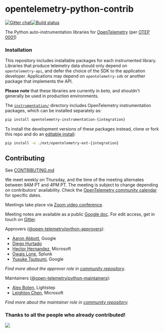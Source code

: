 # opentelemetry-python-contrib
[![Gitter chat](https://img.shields.io/gitter/room/opentelemetry/opentelemetry-python)](https://gitter.im/open-telemetry/opentelemetry-python)[![Build status](https://travis-ci.org/open-telemetry/opentelemetry-python-contrib.svg?branch=master)](https://travis-ci.org/open-telemetry/opentelemetry-python-contrib)

The Python auto-instrumentation libraries for [OpenTelemetry](https://opentelemetry.io/) (per [OTEP 0001](https://github.com/open-telemetry/oteps/blob/master/text/0001-telemetry-without-manual-instrumentation.md))

### Installation

This repository includes installable packages for each instrumented library. Libraries that produce telemetry data should only depend on `opentelemetry-api`,
and defer the choice of the SDK to the application developer. Applications may
depend on `opentelemetry-sdk` or another package that implements the API.

**Please note** that these libraries are currently in _beta_, and shouldn't
generally be used in production environments.

The
[`instrumentation/`](https://github.com/open-telemetry/opentelemetry-python-contrib/tree/master/instrumentation)
directory includes OpenTelemetry instrumentation packages, which can be installed
separately as:

```sh
pip install opentelemetry-instrumentation-{integration}
```

To install the development versions of these packages instead, clone or fork
this repo and do an [editable
install](https://pip.pypa.io/en/stable/reference/pip_install/#editable-installs):

```sh
pip install -e ./ext/opentelemetry-ext-{integration}
```

## Contributing

See [CONTRIBUTING.md](CONTRIBUTING.md)

We meet weekly on Thursday, and the time of the meeting alternates between 9AM PT and 4PM PT. The meeting is subject to change depending on contributors' availability. Check the [OpenTelemetry community calendar](https://calendar.google.com/calendar/embed?src=google.com_b79e3e90j7bbsa2n2p5an5lf60%40group.calendar.google.com) for specific dates.

Meetings take place via [Zoom video conference](https://zoom.us/j/6729396170).

Meeting notes are available as a public [Google doc](https://docs.google.com/document/d/1CIMGoIOZ-c3-igzbd6_Pnxx1SjAkjwqoYSUWxPY8XIs/edit). For edit access, get in touch on [Gitter](https://gitter.im/open-telemetry/opentelemetry-python).

Approvers ([@open-telemetry/python-approvers](https://github.com/orgs/open-telemetry/teams/python-approvers)):

- [Aaron Abbott](https://github.com/aabmass), Google
- [Diego Hurtado](https://github.com/ocelotl)
- [Hector Hernandez](https://github.com/hectorhdzg), Microsoft
- [Owais Lone](https://github.com/owais), Splunk
- [Yusuke Tsutsumi](https://github.com/toumorokoshi), Google

*Find more about the approver role in [community repository](https://github.com/open-telemetry/community/blob/master/community-membership.md#approver).*

Maintainers ([@open-telemetry/python-maintainers](https://github.com/orgs/open-telemetry/teams/python-maintainers)):

- [Alex Boten](https://github.com/codeboten), Lightstep
- [Leighton Chen](https://github.com/lzchen), Microsoft

*Find more about the maintainer role in [community repository](https://github.com/open-telemetry/community/blob/master/community-membership.md#maintainer).*

### Thanks to all the people who already contributed!

<a href="https://github.com/open-telemetry/opentelemetry-python-contrib/graphs/contributors">
  <img src="https://contributors-img.web.app/image?repo=open-telemetry/opentelemetry-python-contrib" />
</a>

